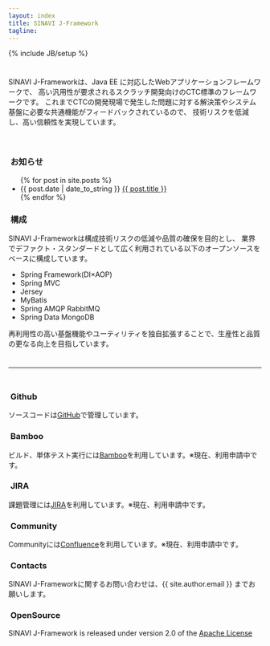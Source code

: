 ```yaml
---
layout: index
title: SINAVI J-Framework
tagline: 
---
```

{% include JB/setup %}

<div class="content" style="padding:10px 0px">
  <div class="row">
    <div class="col-xs-12">
      <p>
       SINAVI J-Frameworkは、Java EE に対応したWebアプリケーションフレームワークで、
       高い汎用性が要求されるスクラッチ開発向けのCTC標準のフレームワークです。
       これまでCTCの開発現場で発生した問題に対する解決策やシステム基盤に必要な共通機能がフィードバックされているので、
       技術リスクを低減し、高い信頼性を実現しています。
      </p>
    </div>
  </div>
</div>

<div class="content" style="padding:10px 0px">
  <div class="row">
    <div class="col-md-6">
      <h3>
        <i class="fa fa-rocket">&nbsp;</i>お知らせ
      </h3>
      <ul>
        {% for post in site.posts %}
          <li><span>{{ post.date | date_to_string }}</span>&nbsp;<span><a href="{{ post.url }}">{{ post.title }}</a></span></li>
        {% endfor %}
      </ul>
    </div>
    <div class="col-md-6">
      <h3>
        <i class="fa fa-coffee">&nbsp;</i>構成
      </h3>
      <p>
      SINAVI J-Frameworkは構成技術リスクの低減や品質の確保を目的とし、
      業界でデファクト・スタンダードとして広く利用されている以下のオープンソースをベースに構成しています。
      </p>
        <ul>
          <li>Spring Framework(DI×AOP)</li>
          <li>Spring MVC</li>
          <li>Jersey</li>
          <li>MyBatis</li>
          <li>Spring AMQP RabbitMQ</li>
          <li>Spring Data MongoDB</li>
        </ul>
      <p>再利用性の高い基盤機能やユーティリティを独自拡張することで、生産性と品質の更なる向上を目指しています。</p>
    </div>
  </div>
</div>
<hr>
<div class="content" style="padding:10px 0px">
  <div class="row">
    <div class="col-lg-4 col-sm-6">
      <h3>
        <i class="fa fa-github">&nbsp;</i>Github
      </h3>
      <p>ソースコードは<a href="{{ site.github_project_pages }}">GitHub</a>で管理しています。</p>
    </div>
    <div class="col-lg-4 col-sm-6">
      <h3>
        <i class="fa fa-building-o">&nbsp;</i>Bamboo
      </h3>
      <p>ビルド、単体テスト実行には<a href="{{ site.bamboo_pages }}">Bamboo</a>を利用しています。※現在、利用申請中です。</p>
    </div>
    <div class="col-lg-4 col-sm-6">
      <h3>
        <i class="fa fa-bug">&nbsp;</i>JIRA
      </h3>
      <p>課題管理には<a href="{{ site.jira_pages }}">JIRA</a>を利用しています。※現在、利用申請中です。</p>
    </div>
  </div>
  <div class="row">
    <div class="col-lg-4 col-sm-6">
      <h3>
        <i class="fa fa-comment-o">&nbsp;</i>Community
      </h3>
      <p>Communityには<a href="{{ site.confluence_pages }}">Confluence</a>を利用しています。※現在、利用申請中です。</p>
    </div>
    <div class="col-lg-4 col-sm-6">
      <h3>
        <i class="fa fa-envelope-o">&nbsp;</i>Contacts
      </h3>
      <p>SINAVI J-Frameworkに関するお問い合わせは、{{ site.author.email }} までお願いします。</p>
    </div>
    <div class="col-lg-4 col-sm-6">
      <h3>
        <i class="fa fa-code">&nbsp;</i>OpenSource
      </h3>
      <p>SINAVI J-Framework is released under version 2.0 of the <a href="http://www.apache.org/licenses/LICENSE-2.0">Apache License</a></p>
    </div>
  </div>
</div>
